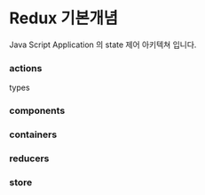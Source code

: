# Redux 기본개념

Java Script Application 의 state 제어  아키텍쳐 입니다. 





### actions

types



### components

### containers

### reducers

### store

